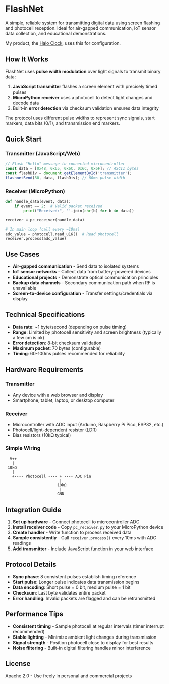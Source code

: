 # FlashNet

A simple, reliable system for transmitting digital data using screen flashing and photocell reception. Ideal for air-gapped communication, IoT sensor data collection, and educational demonstrations.

My product, the [Halo Clock](https://haloclock.ca), uses this for configuration.

## How It Works

FlashNet uses **pulse width modulation** over light signals to transmit binary data:

1. **JavaScript transmitter** flashes a screen element with precisely timed pulses
2. **MicroPython receiver** uses a photocell to detect light changes and decode data
3. Built-in **error detection** via checksum validation ensures data integrity

The protocol uses different pulse widths to represent sync signals, start markers, data bits (0/1), and transmission end markers.

## Quick Start

### Transmitter (JavaScript/Web)
```javascript
// Flash "Hello" message to connected microcontroller
const data = [0x48, 0x65, 0x6C, 0x6C, 0x6F]; // ASCII bytes
const flashDiv = document.getElementById('transmitter');
flashnetSend(80, data, flashDiv); // 80ms pulse width
```

### Receiver (MicroPython)
```python
def handle_data(event, data):
    if event == 2:  # Valid packet received
        print("Received:", ''.join(chr(b) for b in data))

receiver = pc_receiver(handle_data)

# In main loop (call every ~10ms)
adc_value = photocell.read_u16()  # Read photocell
receiver.process(adc_value)
```

## Use Cases

- **Air-gapped communication** - Send data to isolated systems
- **IoT sensor networks** - Collect data from battery-powered devices  
- **Educational projects** - Demonstrate optical communication principles
- **Backup data channels** - Secondary communication path when RF is unavailable
- **Screen-to-device configuration** - Transfer settings/credentials via display

## Technical Specifications

- **Data rate**: ~1 byte/second (depending on pulse timing)
- **Range**: Limited by photocell sensitivity and screen brightness (typically a few cm is ok)
- **Error detection**: 8-bit checksum validation
- **Maximum packet**: 70 bytes (configurable)
- **Timing**: 60-100ms pulses recommended for reliability

## Hardware Requirements

### Transmitter
- Any device with a web browser and display 
- Smartphone, tablet, laptop, or desktop computer

### Receiver  
- Microcontroller with ADC input (Arduino, Raspberry Pi Pico, ESP32, etc.)
- Photocell/light-dependent resistor (LDR)
- Bias resistors (10kΩ typical)

### Simple Wiring
```
  V++
   |
 10kΩ
   |
   +---- Photocell ---- + ---- ADC Pin
                        |
                       10kΩ
                        |
                       GND
```

## Integration Guide

1. **Set up hardware** - Connect photocell to microcontroller ADC
2. **Install receiver code** - Copy `pc_receiver.py` to your MicroPython device
3. **Create handler** - Write function to process received data
4. **Sample consistently** - Call `receiver.process()` every 10ms with ADC readings
5. **Add transmitter** - Include JavaScript function in your web interface

## Protocol Details

- **Sync phase**: 8 consistent pulses establish timing reference
- **Start pulse**: Longer pulse indicates data transmission begins
- **Data encoding**: Short pulse = 0 bit, medium pulse = 1 bit
- **Checksum**: Last byte validates entire packet
- **Error handling**: Invalid packets are flagged and can be retransmitted

## Performance Tips

- **Consistent timing** - Sample photocell at regular intervals (timer interrupt recommended)
- **Stable lighting** - Minimize ambient light changes during transmission
- **Signal strength** - Position photocell close to display for best results
- **Noise filtering** - Built-in digital filtering handles minor interference

## License

Apache 2.0 - Use freely in personal and commercial projects


